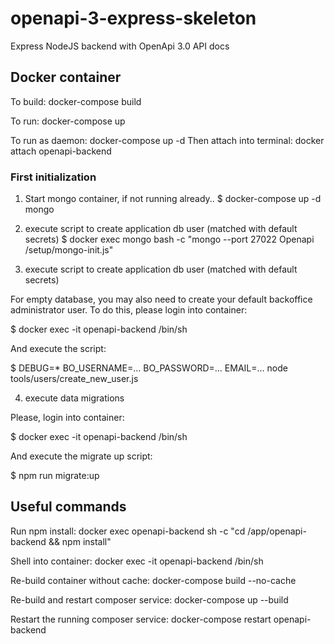 # openapi-3-express-skeleton
Express NodeJS backend with OpenApi 3.0 API docs

## Docker container

To build: docker-compose build

To run: docker-compose up

To run as daemon: docker-compose up -d
Then attach into terminal: docker attach openapi-backend

### First initialization

1) Start mongo container, if not running already..
$ docker-compose up -d mongo

2) execute script to create application db user (matched with default secrets)
$ docker exec mongo bash -c "mongo --port 27022 Openapi /setup/mongo-init.js"

3) execute script to create application db user (matched with default secrets)

For empty database, you may also need to create your default backoffice administrator user. To do this, please login into container:

$ docker exec -it openapi-backend /bin/sh

And execute the script:

$ DEBUG=* BO_USERNAME=... BO_PASSWORD=... EMAIL=... node tools/users/create_new_user.js

4) execute data migrations

Please, login into container:

$ docker exec -it openapi-backend /bin/sh

And execute the migrate up script:
	
$ npm run migrate:up


## Useful commands

Run npm install: docker exec openapi-backend sh -c "cd /app/openapi-backend && npm install"

Shell into container: docker exec -it openapi-backend /bin/sh

Re-build container without cache: docker-compose build --no-cache

Re-build and restart composer service: docker-compose up --build

Restart the running composer service: docker-compose restart openapi-backend